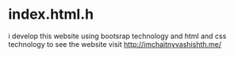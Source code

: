 # index.html.h
i develop this website using bootsrap technology and html and css technology to see the website visit http://imchaitnyvashishth.me/
